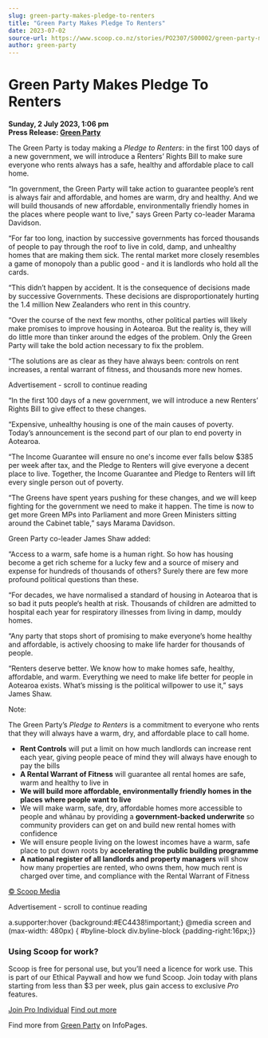 ```yaml
---
slug: green-party-makes-pledge-to-renters
title: "Green Party Makes Pledge To Renters"
date: 2023-07-02
source-url: https://www.scoop.co.nz/stories/PO2307/S00002/green-party-makes-pledge-to-renters.htm
author: green-party
---
```

Green Party Makes Pledge To Renters
===================================

**Sunday, 2 July 2023, 1:06 pm**  
**Press Release: [Green Party](https://info.scoop.co.nz/Green_Party)**

The Green Party is today making a _Pledge to Renters_: in the first 100 days of a new government, we will introduce a Renters’ Rights Bill to make sure everyone who rents always has a safe, healthy and affordable place to call home.

“In government, the Green Party will take action to guarantee people’s rent is always fair and affordable, and homes are warm, dry and healthy. And we will build thousands of new affordable, environmentally friendly homes in the places where people want to live,” says Green Party co-leader Marama Davidson.

“For far too long, inaction by successive governments has forced thousands of people to pay through the roof to live in cold, damp, and unhealthy homes that are making them sick. The rental market more closely resembles a game of monopoly than a public good - and it is landlords who hold all the cards.

“This didn’t happen by accident. It is the consequence of decisions made by successive Governments. These decisions are disproportionately hurting the 1.4 million New Zealanders who rent in this country.

“Over the course of the next few months, other political parties will likely make promises to improve housing in Aotearoa. But the reality is, they will do little more than tinker around the edges of the problem. Only the Green Party will take the bold action necessary to fix the problem.

“The solutions are as clear as they have always been: controls on rent increases, a rental warrant of fitness, and thousands more new homes.

Advertisement - scroll to continue reading





“In the first 100 days of a new government, we will introduce a new Renters’ Rights Bill to give effect to these changes.

“Expensive, unhealthy housing is one of the main causes of poverty. Today’s announcement is the second part of our plan to end poverty in Aotearoa.

“The Income Guarantee will ensure no one's income ever falls below $385 per week after tax, and the Pledge to Renters will give everyone a decent place to live. Together, the Income Guarantee and Pledge to Renters will lift every single person out of poverty.

“The Greens have spent years pushing for these changes, and we will keep fighting for the government we need to make it happen. The time is now to get more Green MPs into Parliament and more Green Ministers sitting around the Cabinet table,” says Marama Davidson.

Green Party co-leader James Shaw added:

“Access to a warm, safe home is a human right. So how has housing become a get rich scheme for a lucky few and a source of misery and expense for hundreds of thousands of others? Surely there are few more profound political questions than these.

“For decades, we have normalised a standard of housing in Aotearoa that is so bad it puts people‘s health at risk. Thousands of children are admitted to hospital each year for respiratory illnesses from living in damp, mouldy homes.

“Any party that stops short of promising to make everyone’s home healthy and affordable, is actively choosing to make life harder for thousands of people.

“Renters deserve better. We know how to make homes safe, healthy, affordable, and warm. Everything we need to make life better for people in Aotearoa exists. What’s missing is the political willpower to use it,” says James Shaw.

Note:

The Green Party’s _Pledge to Renters_ is a commitment to everyone who rents that they will always have a warm, dry, and affordable place to call home.

*   **Rent Controls** will put a limit on how much landlords can increase rent each year, giving people peace of mind they will always have enough to pay the bills
*   **A Rental Warrant of Fitness** will guarantee all rental homes are safe, warm and healthy to live in
*   **We will build more affordable, environmentally friendly homes in the places where people want to live**
*   We will make warm, safe, dry, affordable homes more accessible to people and whānau by providing a **government-backed underwrite** so community providers can get on and build new rental homes with confidence
*   We will ensure people living on the lowest incomes have a warm, safe place to put down roots by **accelerating the public building programme**
*   **A national register of all landlords and property managers** will show how many properties are rented, who owns them, how much rent is charged over time, and compliance with the Rental Warrant of Fitness

[© Scoop Media](http://www.scoop.co.nz/about/terms.html)  

Advertisement - scroll to continue reading



a.supporter:hover {background:#EC4438!important;} @media screen and (max-width: 480px) { #byline-block div.byline-block {padding-right:16px;}}

### Using Scoop for work?

Scoop is free for personal use, but you’ll need a licence for work use. This is part of our Ethical Paywall and how we fund Scoop. Join today with plans starting from less than $3 per week, plus gain access to exclusive _Pro_ features.  
  
[Join Pro Individual](https://pro.scoop.co.nz/Individual/?from=ProIn24) [Find out more](https://pro.scoop.co.nz/using-scoop-for-work/?from=ProIn24)

Find more from [Green Party](https://info.scoop.co.nz/Green_Party) on InfoPages.